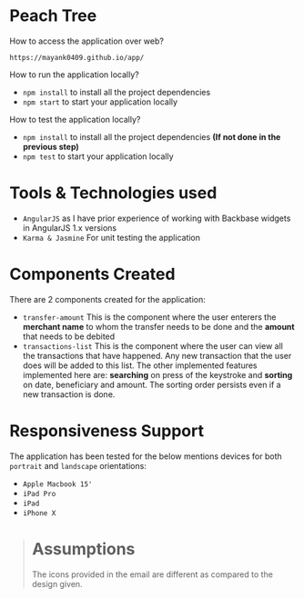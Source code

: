 # Peach Tree

How to access the application over web?

  `https://mayank0409.github.io/app/`

How to run the application locally?

  - `npm install` to install all the project dependencies
  - `npm start` to start your application locally

How to test the application locally?

  - `npm install` to install all the project dependencies **(If not done in the previous step)**
  - `npm test` to start your application locally 

# Tools & Technologies used

  - `AngularJS` as I have prior experience of working with Backbase widgets in AngularJS 1.x versions
  - `Karma & Jasmine` For unit testing the application

# Components Created

  There are 2 components created for the application:
  
  - `transfer-amount` This is the component where the user enterers the **merchant name** to whom the transfer needs to be done and the **amount** that needs to be debited
  - `transactions-list` This is the component where the user can view all the transactions that have happened. Any new transaction that the user does will be added to this list. The other implemented features implemented here are: **searching** on press of the keystroke and **sorting** on date, beneficiary and amount. The sorting order persists even if a new transaction is done.

# Responsiveness Support
  
  The application has been tested for the below mentions devices for both `portrait` and `landscape` orientations:
  
  - `Apple Macbook 15'`
  - `iPad Pro`
  - `iPad`
  - `iPhone X`

> # Assumptions
> The icons provided in the email are different as compared to the design given.

